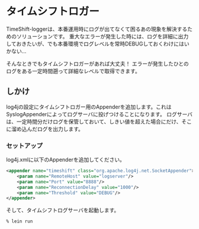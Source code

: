タイムシフトロガー
====================

TimeShift-loggerは、本番運用時にログが出てなくて困るあの現象を解決するためのソリューションです。
重大なエラーが発生した時には、ログを詳細に出力しておきたいが、でも本番環境でログレベルを常時DEBUGしておくわけにはいかない…

そんなときでもタイムシフトロガーがあれば大丈夫！
エラーが発生したひとのログをある一定時間遡って詳細なレベルで取得できます。


## しかけ

log4jの設定にタイムシフトロガー用のAppenderを追加します。これはSyslogAppenderによってログサーバに投げつけることになります。
ログサーバは、一定時間分だけログを保管しておいて、しきい値を超えた場合にだけ、そこに溜め込んだログを出力します。

### セットアップ

log4j.xmlに以下のAppenderを追加してください。

```xml
<appender name="timeshift" class="org.apache.log4j.net.SocketAppender">
    <param name="RemoteHost" value="logserver"/>
    <param name="Port" value="8888"/>
    <param name="ReconnectionDelay" value="1000"/>
    <param name="Threshold" value="DEBUG"/>
</appender>
```

そして、タイムシフトログサーバを起動します。

```
% lein run
```
